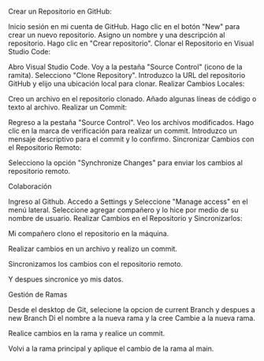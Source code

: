 Crear un Repositorio en GitHub:

Inicio sesión en mi cuenta de GitHub.
Hago clic en el botón "New" para crear un nuevo repositorio.
Asigno un nombre y una descripción al repositorio.
Hago clic en "Crear repositorio".
Clonar el Repositorio en Visual Studio Code:

Abro Visual Studio Code.
Voy a la pestaña "Source Control" (icono de la ramita).
Selecciono "Clone Repository".
Introduzco la URL del repositorio GitHub y elijo una ubicación local para clonar.
Realizar Cambios Locales:

Creo un archivo en el repositorio clonado.
Añado algunas líneas de código o texto al archivo.
Realizar un Commit:

Regreso a la pestaña "Source Control".
Veo los archivos modificados. Hago clic en la marca de verificación para realizar un commit.
Introduzco un mensaje descriptivo para el commit y lo confirmo.
Sincronizar Cambios con el Repositorio Remoto:

Selecciono la opción "Synchronize Changes" para enviar los cambios al repositorio remoto.

Colaboración

Ingreso al Github. 
Accedo a Settings y Seleccione "Manage access" en el menú lateral.
Seleccione agregar compañero y lo hice por medio de su nombre de usuario. 
  Realizar Cambios en el Repositorio y Sincronizarlos:

  Mi compañero clono el repositorio en la máquina.

  Realizar cambios en un archivo y realizo un commit.

  Sincronizamos los cambios con el repositorio remoto.

  Y despues sincronice yo mis datos.

Gestión de Ramas

Desde el desktop de Git, selecione la opcion de current Branch y despues a new Branch 
Di el nombre a la nueva rama y la cree 
Cambie a la nueva rama.

Realice cambios en la rama y realice un commit.

Volvi a la rama principal y aplique el cambio de la rama al main.

